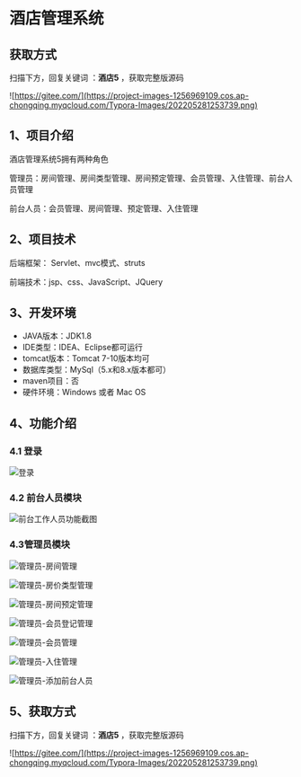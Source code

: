 # 酒店管理系统

## 获取方式

扫描下方，回复关键词  ：**酒店5** ，获取完整版源码

![https://gitee.com/](https://project-images-1256969109.cos.ap-chongqing.myqcloud.com/Typora-Images/202205281253739.png)

## 1、项目介绍

酒店管理系统5拥有两种角色

管理员：房间管理、房间类型管理、房间预定管理、会员管理、入住管理、前台人员管理

前台人员：会员管理、房间管理、预定管理、入住管理


## 2、项目技术

后端框架： Servlet、mvc模式、struts

前端技术：jsp、css、JavaScript、JQuery

## 3、开发环境

- JAVA版本：JDK1.8
- IDE类型：IDEA、Eclipse都可运行
- tomcat版本：Tomcat 7-10版本均可
- 数据库类型：MySql（5.x和8.x版本都可） 
- maven项目：否
- 硬件环境：Windows 或者 Mac OS


## 4、功能介绍

### 4.1 登录

![登录](https://project-images-1256969109.cos.ap-chongqing.myqcloud.com/Typora-Images/202208071719900.jpg)

### 4.2 前台人员模块

![前台工作人员功能截图](https://project-images-1256969109.cos.ap-chongqing.myqcloud.com/Typora-Images/202208071720261.jpg)

### 4.3管理员模块

![管理员-房间管理](https://project-images-1256969109.cos.ap-chongqing.myqcloud.com/Typora-Images/202208071720808.jpg)

![管理员-房价类型管理](https://project-images-1256969109.cos.ap-chongqing.myqcloud.com/Typora-Images/202208071720968.jpg)

![管理员-房间预定管理](https://project-images-1256969109.cos.ap-chongqing.myqcloud.com/Typora-Images/202208071720525.jpg)

![管理员-会员登记管理](https://project-images-1256969109.cos.ap-chongqing.myqcloud.com/Typora-Images/202208071720562.jpg)

![管理员-会员管理](https://project-images-1256969109.cos.ap-chongqing.myqcloud.com/Typora-Images/202208071720416.jpg)

![管理员-入住管理](https://project-images-1256969109.cos.ap-chongqing.myqcloud.com/Typora-Images/202208071720628.jpg)

![管理员-添加前台人员](https://project-images-1256969109.cos.ap-chongqing.myqcloud.com/Typora-Images/202208071720604.jpg)

## 5、获取方式

扫描下方，回复关键词  ：**酒店5** ，获取完整版源码



![https://gitee.com/](https://project-images-1256969109.cos.ap-chongqing.myqcloud.com/Typora-Images/202205281253739.png)

